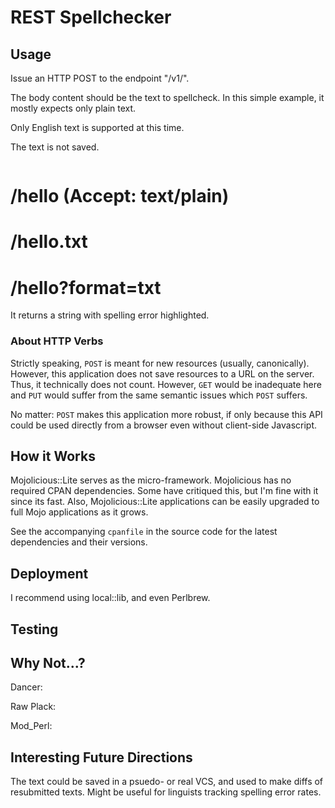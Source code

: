REST Spellchecker
=================

Usage
-----

Issue an HTTP POST to the endpoint "/v1/".

The body content should be the text to spellcheck. In this simple example, it
mostly expects only plain text.

Only English text is supported at this time.

The text is not saved.

```

```

  # /hello (Accept: text/plain)
  # /hello.txt
  # /hello?format=txt


It returns a string with spelling error highlighted.



### About HTTP Verbs

Strictly speaking, `POST` is meant for new resources (usually, canonically).
However, this application does not save resources to a URL on the server.
Thus, it technically does not count. However, `GET` would be inadequate here
and `PUT` would suffer from the same semantic issues which `POST` suffers.

No matter: `POST` makes this application more robust, if only because this API
could be used directly from a browser even without client-side Javascript.

How it Works
------------

Mojolicious::Lite serves as the micro-framework. Mojolicious has no required
CPAN dependencies. Some have critiqued this, but I'm fine with it since its
fast. Also, Mojolicious::Lite applications can be easily upgraded to full
Mojo applications as it grows.

See the accompanying `cpanfile` in the source code for the latest dependencies
and their versions.


Deployment
----------

I recommend using local::lib, and even Perlbrew.


Testing
-------





Why Not...?
-----------

Dancer:


Raw Plack:


Mod_Perl:


Interesting Future Directions
-----------------------------
The text could be saved in a psuedo- or real VCS, and used to make diffs of
resubmitted texts. Might be useful for linguists tracking spelling error rates.
